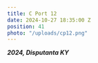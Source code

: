 ```yaml
---
title: C Port 12
date: 2024-10-27 18:35:00 Z
position: 41
photo: "/uploads/cp12.png"
---
```


***2024, Disputanta KY***